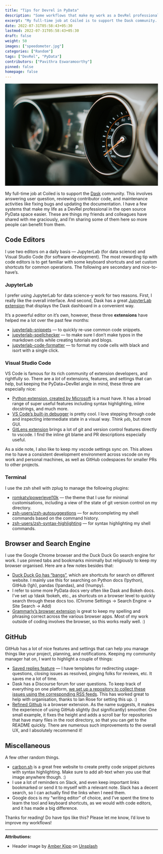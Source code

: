 ```yaml
---
title: "Tips for Devrel in PyData"
description: "Some workflows that make my work as a DevRel professional in the PyData ecosystem easier."
excerpt: "My full-time job at Coiled is to support the Dask community. This involves answering user question, reviewing contributor code, and maintenance activities like fixing bugs and updating the documentation. I have a few systems that make my life as a DevRel professional in the open source PyData space easier."
date: 2022-07-31T05:58:43+05:30
lastmod: 2022-07-31T05:58:43+05:30
draft: false
weight: 50
images: ["speedometer.jpg"]
categories: ["Random"]
tags: ["DevRel", "PyData"]
contributors: ["Pavithra Eswaramoorthy"]
pinned: false
homepage: false
---
```


<p><img src="speedometer.jpg" alt="A car speedometer"></p>

My full-time job at Coiled is to support the [Dask](dask.org/) community. This involves answering user question, reviewing contributor code, and maintenance activities like fixing bugs and updating the documentation. I have a few systems that make my life as a DevRel professional in the open source PyData space easier. These are things my friends and colleagues have shared with me graciously, and I’m sharing some of them here so more people can benefit from them.

## Code Editors

I use two editors on a daily basis — JupyterLab (for data science) and Visual Studio Code (for software development). The most rewarding tip with code editors is to get familiar with some keyboard shortcuts and set custom shortcuts for common operations. The following are secondary and nice-to-have’s.

### JupyterLab

I prefer using JupyterLab for data science-y work for two reasons. First, I really like the overall interface. And second, Dask has a great [JupyterLab extension](https://github.com/dask/dask-labextension) that displays the Dask dashboard in a convenient way.

It’s a powerful editor on it’s own, however, these three **extensions** have helped me a lot over the past few months:

- [jupyterlab-snippets](https://github.com/QuantStack/jupyterlab-snippets) — to quickly re-use common code snippets.
- [jupyterlab-spellchecker](https://github.com/jupyterlab-contrib/spellchecker) — to make sure I don’t make typos in the markdown cells while creating tutorials and blogs.
- [jupyterlab-code-formatter](https://github.com/ryantam626/jupyterlab_code_formatter) — to format my code cells with black and isort with a single click.

### Visual Studio Code

VS Code is famous for its rich community of extension developers, and rightfully so. There are a *lot* of extensions, features, and settings that can help, but keeping the PyData+DevRel angle in mind, these three are especially nice:

- [Python extension, created by Microsoft](https://marketplace.visualstudio.com/items?itemName=ms-python.python) is a must have. It has a broad range of super useful features including syntax highlighting, inline docstrings, and much more.
- [VS Code’s built-in debugger](https://code.visualstudio.com/Docs/editor/debugging) is pretty cool. I love stepping through code and inspecting intermediate state in a visual way. Think `pdb`, but more GUI.
- [GitLens extension](https://marketplace.visualstudio.com/items?itemName=eamodio.gitlens) brings a lot of git and version control features directly to vscode. I find the inline git blame and PR descriptions especially useful.

As a side note, I also like to keep my vscode settings sync *on.* This allows me to have a consistent development environment across vscode on my work and personal machines, as well as GitHub codespaces for smaller PRs to other projects.

### Terminal

I use the zsh shell with zplug to manage the following plugins:

- [romkatv/powerlevel10k](https://github.com/romkatv/powerlevel10k) — the theme that I use for minimal customisations, including a view of the state of git version control on my directory.
- [zsh-users/zsh-autosuggestions](https://github.com/zsh-users/zsh-autosuggestions) — for autocompleting my shell commands based on the command history.
- [zsh-users/zsh-syntax-highlighting](https://github.com/zsh-users/zsh-syntax-highlighting) — for syntax highlighting my shell commands.

## Browser and Search Engine

I use the Google Chrome browser and the Duck Duck Go search engine for work. I use pinned tabs and bookmarks minimally but religiously to keep my browser organised. Here are a few notes besides that:

- [Duck Duck Go has “bangs”](https://duckduckgo.com/bang), which are shortcuts for search on different website. I mainly use this for searching on Python docs (!python), GitHub (!gh), pandas (!pandas), and (!numpy).
- I refer to some more PyData docs very often like Dask and Bokeh docs. I’ve set up !dask !bokeh, etc., as shortcuts on a browser level to quickly search through these docs too. (Chrome Settings → Search Engine → Site Search → Add)
- [Grammarly’s browser extension](https://www.grammarly.com/browser) is great to keep my spelling and phrasing correct across the various browser apps. Most of my work outside of coding involves the browser, so this works really well. :)

## GitHub

GitHub has a lot of nice features and settings that can help you manage things like your project, planning, and notifications. Keeping my community manager hat on, I want to highlight a couple of things:

- [Saved replies feature](https://docs.github.com/en/get-started/writing-on-github/working-with-saved-replies/using-saved-replies) — I have templates for redirecting usage-questions, closing issues as resolved, pinging folks for reviews, etc. It saves me a lot of time.
- Dask has a Discourse forum for user questions. To keep track of everything on one platform, [we set up a repository to collect these issues using the corresponding RSS feeds](https://github.com/coiled/dask-community/issues?q=is%3Aissue+label%3Adiscourse+). This has worked great to help with organisation, thanks to Ian Rose for setting this up. :)
- [Refined Github](https://github.com/refined-github/refined-github) is a browser extension. As the name suggests, it makes the experience of using GitHub slightly (but significantly) smoother. One small example, it fixes the height and adds a scroll bar for repositories that have many files in the root directory, so that you can get to the README quickly. There are numerous such improvements to the overall UX, and I absolutely recommend it!

## Miscellaneous

A few other random things.

- [carbon.sh](http://carbon.sh) is a great free website to create pretty code snippet pictures with syntax highlighting. Make sure to add alt-text when you use that image anywhere though. :)
- I use a lot of reminders on Slack, and even keep important links bookmarked or send it to myself with a relevant note. Slack has a decent search, so I can actually find the links when I need them.
- Google docs is my “writing editor” of choice, and I’ve spent the time to learn the tool and keyboard shortcuts, as we would with code editors, and it has made a big difference.

Thanks for reading! Do have tips like this? Please let me know, I’d love to improve my workflows!

<hr>

**Attributions:**
- Header image by <a href="https://unsplash.com/@sadmax?utm_source=unsplash&utm_medium=referral&utm_content=creditCopyText">Amber Kipp</a> on <a href="https://unsplash.com/s/photos/speedometer?utm_source=unsplash&utm_medium=referral&utm_content=creditCopyText">Unsplash</a>
